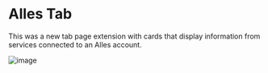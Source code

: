 # Alles Tab
This was a new tab page extension with cards that display information from services connected to an Alles account.

![image](https://user-images.githubusercontent.com/97917457/214038437-3aec4743-31da-4845-a7ce-53b2a81c30c0.png)
